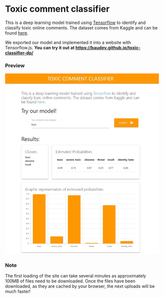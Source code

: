 # Toxic comment classifier

This is a deep learning model trained using [Tensorflow](https://www.tensorflow.org/) to identify and classify toxic online comments. The dataset comes from Kaggle and can be found [here](https://www.kaggle.com/c/jigsaw-toxic-comment-classification-challenge/data).

We exported our model and implemented it into a website with Tensorflow.js. **You can try it out at https://baudev.github.io/toxic-classifier-dp/**

### Preview

![screen](https://github.com/baudev/toxic-classifier-dp/raw/develop/screen.jpg)

### Note

The first loading of the site can take several minutes as approximately 100MB of files need to be downloaded. Once the files have been downloaded, as they are cached by your browser, the next uploads will be much faster!
